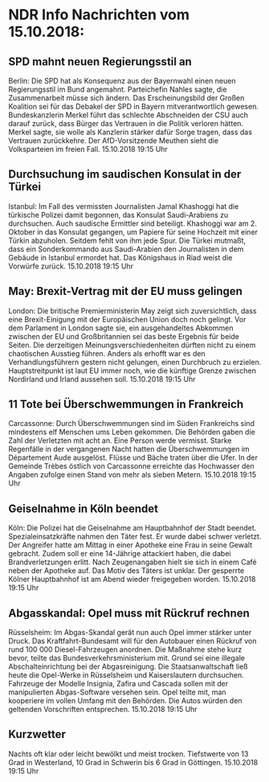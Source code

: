 # NDR Info Nachrichten vom 15.10.2018:


## SPD mahnt neuen Regierungsstil an
Berlin: Die SPD hat als Konsequenz aus der Bayernwahl einen neuen Regierungsstil im Bund angemahnt. Parteichefin Nahles sagte, die Zusammenarbeit müsse sich ändern. Das Erscheinungsbild der Großen Koalition sei für das Debakel der SPD in Bayern mitverantwortlich gewesen. Bundeskanzlerin Merkel führt das schlechte Abschneiden der CSU auch darauf zurück, dass Bürger das Vertrauen in die Politik verloren hätten. Merkel sagte, sie wolle als Kanzlerin stärker dafür Sorge tragen, dass das Vertrauen zurückkehre. Der AfD-Vorsitzende Meuthen sieht die Volksparteien im freien Fall. 15.10.2018 19:15 Uhr 

## Durchsuchung im saudischen Konsulat in der Türkei
Istanbul: Im Fall des vermissten Journalisten Jamal Khashoggi hat die türkische Polizei damit begonnen, das Konsulat Saudi-Arabiens zu durchsuchen. Auch saudische Ermittler sind beteiligt. Khashoggi war am 2. Oktober in das Konsulat gegangen, um Papiere für seine Hochzeit mit einer Türkin abzuholen. Seitdem fehlt von ihm jede Spur. Die Türkei mutmaßt, dass ein Sonderkommando aus Saudi-Arabien den Journalisten in dem Gebäude in Istanbul  ermordet hat. Das Königshaus in Riad weist die Vorwürfe zurück. 15.10.2018 19:15 Uhr 

## May: Brexit-Vertrag mit der EU muss gelingen
London: Die britische Premierministerin May zeigt sich zuversichtlich, dass eine Brexit-Einigung mit der Europäischen Union doch noch gelingt. Vor dem Parlament in London sagte sie, ein ausgehandeltes Abkommen zwischen der EU und Großbritannien sei das beste Ergebnis für beide Seiten. Die derzeitigen Meinungsverschiedenheiten dürften nicht zu einem chaotischen Ausstieg führen. Anders als erhofft war es den Verhandlungsführern gestern nicht gelungen, einen Durchbruch zu erzielen. Hauptstreitpunkt ist laut EU immer noch, wie die künftige Grenze zwischen Nordirland und Irland aussehen soll. 15.10.2018 19:15 Uhr 

## 11 Tote bei Überschwemmungen in Frankreich
Carcassonne: Durch Überschwemmungen sind im Süden Frankreichs sind mindestens elf Menschen ums Leben gekommen. Die Behörden gaben die Zahl der Verletzten mit acht an. Eine Person werde vermisst. Starke Regenfälle in der vergangenen Nacht hatten die Überschwemmungen im Département Aude ausgelöst. Flüsse und Bäche traten über die Ufer. In der Gemeinde Trèbes östlich von Carcassonne erreichte das Hochwasser den Angaben zufolge einen Stand von mehr als sieben Metern. 15.10.2018 19:15 Uhr 

## Geiselnahme in Köln beendet
Köln: Die Polizei hat die Geiselnahme am Hauptbahnhof der Stadt beendet. Spezialeinsatzkräfte nahmen den Täter fest. Er wurde dabei schwer verletzt. Der Angreifer hatte am Mittag in einer Apotheke eine Frau in seine Gewalt gebracht. Zudem soll er eine 14-Jährige attackiert haben, die dabei Brandverletzungen erlitt. Nach Zeugenangaben hielt sie sich in einem Café neben der Apotheke auf. Das Motiv des Täters ist unklar. Der gesperrte Kölner Hauptbahnhof ist am Abend wieder freigegeben worden. 15.10.2018 19:15 Uhr 

## Abgasskandal: Opel muss mit Rückruf rechnen
Rüsselsheim: Im Abgas-Skandal gerät nun auch Opel immer stärker unter Druck. Das Kraftfahrt-Bundesamt will für den Autobauer einen Rückruf von rund 100 000 Diesel-Fahrzeugen anordnen. Die Maßnahme stehe kurz bevor, teilte das Bundesverkehrsministerium mit. Grund sei eine illegale Abschalteinrichtung bei der Abgasreinigung. Die Staatsanwaltschaft ließ heute die Opel-Werke in Rüsselsheim und Kaiserslautern durchsuchen. Fahrzeuge der Modelle Insignia, Zafira und Cascada sollen mit der manipulierten Abgas-Software versehen sein. Opel teilte mit, man kooperiere im vollen Umfang mit den Behörden. Die Autos würden den geltenden Vorschriften entsprechen. 15.10.2018 19:15 Uhr 

## Kurzwetter
Nachts oft klar oder leicht bewölkt und meist trocken. Tiefstwerte von 13 Grad in Westerland, 10 Grad in Schwerin bis 6 Grad in Göttingen. 15.10.2018 19:15 Uhr 
